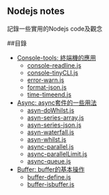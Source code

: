 Nodejs notes
---------------------

記錄一些實用的Nodejs code及觀念

##目錄
*	[Console-tools: 終端機的應用](https://github.com/baconYao/node-module/tree/master/console_tools)
	*	[console-readline.js](https://github.com/baconYao/node-module/blob/master/console_tools/console-readline.js)
	*	[console-tinyCLI.js](https://github.com/baconYao/node-module/blob/master/console_tools/console-tinyCLI.js)
	*	[error-warn.js](https://github.com/baconYao/node-module/blob/master/console_tools/error-warn.js)
	*	[format-json.js](https://github.com/baconYao/node-module/blob/master/console_tools/format-json.js)
	*	[time-timeend.js](https://github.com/baconYao/node-module/blob/master/console_tools/time-timeend.js)
*	[Async: async套件的一些用法](https://github.com/baconYao/node-module/tree/master/asyn)
	*	[asyn-doWhilst.js](https://github.com/baconYao/node-module/blob/master/asyn/asyn-doWhilst.js)
	*	[asyn-series-array.js](https://github.com/baconYao/node-module/blob/master/asyn/asyn-series-array.js)
	*	[asyn-series-json.js](https://github.com/baconYao/node-module/blob/master/asyn/asyn-series-json.js)
	*	[asyn-waterfall.js](https://github.com/baconYao/node-module/blob/master/asyn/asyn-waterfall.js)
	*	[asyn-whilst.js](https://github.com/baconYao/node-module/blob/master/asyn/asyn-whilst.js)
	*	[async-parallel.js](https://github.com/baconYao/node-module/blob/master/asyn/async-parallel.js)
	*	[async-parallelLimit.js](https://github.com/baconYao/node-module/blob/master/asyn/async-parallelLimit.js)
	*	[async-queue.js](https://github.com/baconYao/node-module/blob/master/asyn/async-queue.js)
*	[Buffer: buffer的基本操作](https://github.com/baconYao/node-module/tree/master/buffer)
	*	[buffer-define.js](https://github.com/baconYao/node-module/blob/master/buffer/buffer-define.js)
	*	[buffer-isbuffer.js](https://github.com/baconYao/node-module/blob/master/buffer/buffer-isbuffer.js)